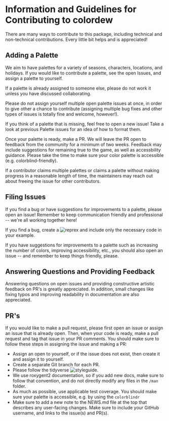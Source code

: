 # Information and Guidelines for Contributing to colordew

There are many ways to contribute to this package, including technical and non-technical contributions. Every little bit helps and is appreciated!

## Adding a Palette
We aim to have palettes for a variety of seasons, characters, locations, and holidays. If you would like to contribute a palette, see the open Issues, and assign a palette to yourself.

If a palette is already assigned to someone else, please do not work it unless you have discussed collaborating.

Please do not assign yourself multiple open palette issues at once, in order to give other a chance to contribute (assigning multiple bug fixes and other types of issues is totally fine and welcome, however!). 

If you think of a palette that is missing, feel free to open a new issue! Take a look at previous Palette issues for an idea of how to format them.

Once your palette is ready, make a PR. We will leave the PR open to feedback from the community for a minimum of two weeks. Feedback may include suggestions for remaining true to the game, as well as accessbility guidance. Please take the time to make sure your color palette is accessible (e.g. colorblind-friendly).

If a contributor claims multiple palettes or claims a palette without making progress in a reasonable length of time, the maintainers may reach out about freeing the issue for other contributors.

## Filing Issues
If you find a bug or have suggestions for improvements to a palette, please open an issue! Remember to keep communication friendly and professional -- we're all working together here!

If you find a bug, create a ![reprex](https://reprex.tidyverse.org/) and include only the necessary code in your example.

If you have suggestions for improvements to a palette such as increasing the number of colors, improving accessibility, etc., you should also open an issue -- and remember to keep things friendly, please.

## Answering Questions and Providing Feedback
Answering questions on open issues and providing constructive artistic feedback on PR's is greatly appreciated. In addition, small changes like fixing typos and improving readability in documentation are also appreciated. 

## PR's
If you would like to make a pull request, please first open an issue or assign an issue that is already open. Then, when your code is ready, make a pull request and tag that issue in your PR comments. You should make sure to follow these steps in assigning the issue and making a PR:

- Assign an open to yourself, or if the issue does not exist, then create it and assign it to yourself.
- Create a separate Git branch for each PR.
- Please follow the tidyverse ![styleguide](http://style.tidyverse.org/).
- We use roxygent2 documentation, so if you add new docs, make sure to follow that convention, and do not directly modify any files in the `/man` folder.
- As much as possible, use applicable test coverage. You should make sure your palette is accessible, e.g. by using the `colorblindr`
- Make sure to add a new note to the NEWS.md file at the top that describes any user-facing changes. Make sure to include your GitHub username, and links to the issue(s) and PR(s).


